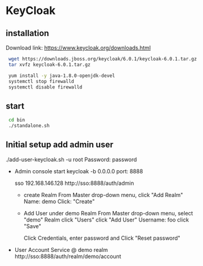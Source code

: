 # KeyCloak

## installation

 Download link: https://www.keycloak.org/downloads.html

``` bash
 wget https://downloads.jboss.org/keycloak/6.0.1/keycloak-6.0.1.tar.gz
 tar xvfz keycloak-6.0.1.tar.gz

 yum install -y java-1.8.0-openjdk-devel
 systemctl stop firewalld
 systemctl disable firewalld
```

## start

``` bash
 cd bin
 ./standalone.sh
```

## Initial setup add admin user

  ./add-user-keycloak.sh -u root
  Password: password

- Admin console
  start keycloak -b 0.0.0.0 port: 8888

  sso 192.168.146.128
  http://sso:8888/auth/admin


  - create Realm
    From Master drop-down menu, click "Add Realm"
    Name: demo
    Click: "Create"

  - Add User under demo Realm
    From Master drop-down menu, select "demo" Realm
    click "Users"
    click "Add User"
    Username: foo
    click "Save"

    Click Credentials, enter password and Click "Reset password"

- User Account Service @ demo realm
  http://sso:8888/auth/realm/demo/account

